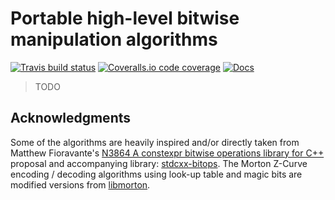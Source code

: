 # Portable high-level bitwise manipulation algorithms

[![Travis build status][travis-shield]][travis] [![Coveralls.io code coverage][coveralls-shield]][coveralls] [![Docs][docs-shield]][docs]

> TODO

<!---
clippy linting doesn't seem to work
[![Clippy Linting Result](https://clippy.bashy.io/github/gnzlbh/bitwise/master/badge.svg)]
-->

## Acknowledgments

Some of the algorithms are heavily inspired and/or directly taken from Matthew
Fioravante's
[N3864 A constexpr bitwise operations library for C++](http://www.open-std.org/jtc1/sc22/wg21/docs/papers/2014/n3864.html) proposal
and accompanying
library: [stdcxx-bitops](https://github.com/fmatthew5876/stdcxx-bitops). The
Morton Z-Curve encoding / decoding algorithms using look-up table and magic bits
are modified versions from [libmorton](https://github.com/Forceflow/libmorton).

<!-- Links -->
[travis-shield]: https://img.shields.io/travis/gnzlbg/bitwise.svg?style=flat-square
[travis]: https://travis-ci.org/gnzlbg/bitwise
[coveralls-shield]: https://img.shields.io/coveralls/gnzlbg/bitwise.svg?style=flat-square
[coveralls]: https://coveralls.io/github/gnzlbg/bitwise
[docs-shield]: https://img.shields.io/badge/docs-online-blue.svg?style=flat-square
[docs]: https://gnzlbg.github.io/bitwise
